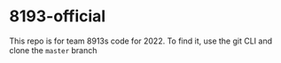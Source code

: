 # 8193-official

This repo is for team 8913s code for 2022. To find it, use the git CLI and clone the `master` branch
